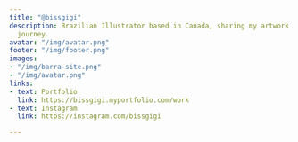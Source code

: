 ```yaml
---
title: "@bissgigi"
description: Brazilian Illustrator based in Canada, sharing my artwork and learning
  journey.
avatar: "/img/avatar.png"
footer: "/img/footer.png"
images:
- "/img/barra-site.png"
- "/img/avatar.png"
links:
- text: Portfolio
  link: https://bissgigi.myportfolio.com/work
- text: Instagram
  link: https://instagram.com/bissgigi

---
```

